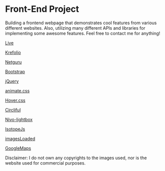 # Front-End Project

Building a frontend webpage that demonstrates cool features from various different websites.
Also, utilizing many different APIs and libraries for implementing some awesome features.
Feel free to contact me for anything!

[Live](https://leeminho.me)

[Krefolio](https://www.themezy.com/demos/183-krefolio-design-agency-free-responsive-bootstrap-template)

[Netguru](https://www.netguru.co/)

[Bootstrap](http://getbootstrap.com/getting-started/#download)

[jQuery](https://jquery.com/download/)

[animate.css](https://github.com/daneden/animate.css)

[Hover.css](http://ianlunn.github.io/Hover/)

[Circliful](https://github.com/pguso/jquery-plugin-circliful)

[Nivo-lightbox](https://github.com/Codeinwp/Nivo-Lightbox-jQuery)

[IsotopeJs](https://isotope.metafizzy.co/)

[imagesLoaded](https://imagesloaded.desandro.com/)

[GoogleMaps](https://developers.google.com/maps/)

Disclaimer: I do not own any copyrights to the images used, nor is the website used for commercial purposes.